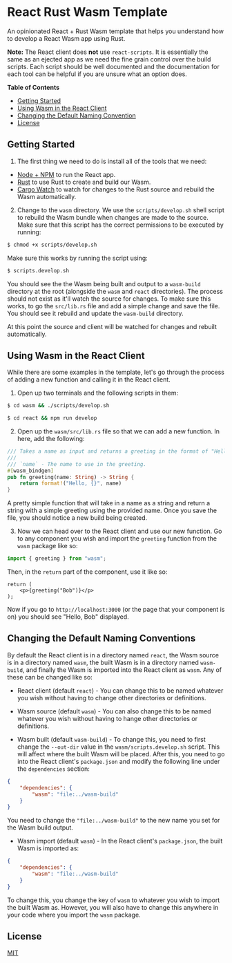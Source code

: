 # React Rust Wasm Template

An opinionated React + Rust Wasm template that helps you understand how to develop a React Wasm app using Rust.

**Note:** The React client does **not** use `react-scripts`. It is essentially the same as an ejected app as we need the fine grain control over the build scripts. Each script should be well documented and the documentation for each tool can be helpful if you are unsure what an option does.

**Table of Contents**

- [Getting Started](#getting-started)
- [Using Wasm in the React Client](#using-wasm-in-the-react-client)
- [Changing the Default Naming Convention](#changing-the-default-naming-conventions)
- [License](#license)

## Getting Started

1. The first thing we need to do is install all of the tools that we need:

- [Node + NPM](https://nodejs.org/en/) to run the React app.
- [Rust](https://www.rust-lang.org/tools/install) to use Rust to create and build our Wasm.
- [Cargo Watch](https://github.com/watchexec/cargo-watch) to watch for changes to the Rust source and rebuild the Wasm automatically.

2. Change to the `wasm` directory. We use the `scripts/develop.sh` shell script to rebuild the Wasm bundle when changes are made to the source. Make sure that this script has the correct permissions to be executed by running:

```sh
$ chmod +x scripts/develop.sh
```

Make sure this works by running the script using:

```sh
$ scripts.develop.sh
```

You should see the the Wasm being built and output to a `wasm-build` directory at the root (alongside the `wasm` and `react` directories). The process should not exist as it'll watch the source for changes. To make sure this works, to go the `src/lib.rs` file and add a simple change and save the file. You should see it rebuild and update the `wasm-build` directory.

At this point the source and client will be watched for changes and rebuilt automatically.

## Using Wasm in the React Client

While there are some examples in the template, let's go through the process of adding a new function and calling it in the React client.

1. Open up two terminals and the following scripts in them:

```sh
$ cd wasm && ./scripts/develop.sh
```

```sh
$ cd react && npm run develop
```

2. Open up the `wasm/src/lib.rs` file so that we can add a new function. In here, add the following:

```rs
/// Takes a name as input and returns a greeting in the format of "Hello, Name".
/// 
/// `name` - The name to use in the greeting.
#[wasm_bindgen]
pub fn greeting(name: String) -> String {
    return format!("Hello, {}", name)
}
```

A pretty simple function that will take in a name as a string and return a string with a simple greeting using the provided name. Once you save the file, you should notice a new build being created.

3. Now we can head over to the React client and use our new function. Go to any component you wish and import the `greeting` function from the `wasm` package like so:

```ts
import { greeting } from "wasm";
```

Then, in the `return` part of the component, use it like so:

```tsx
return (
    <p>{greeting("Bob")}</p>
);
```

Now if you go to `http://localhost:3000` (or the page that your component is on) you should see "Hello, Bob" displayed.

## Changing the Default Naming Conventions

By default the React client is in a directory named `react`, the Wasm source is in a directory named `wasm`, the built Wasm is in a directory named `wasm-build`, and finally the Wasm is imported into the React client as `wasm`. Any of these can be changed like so:

- React client (default `react`) - You can change this to be named whatever you wish without having to change other directories or definitions.

- Wasm source (default `wasm`) - You can also change this to be named whatever you wish without having to hange other directories or definitions.

- Wasm built (default `wasm-build`) - To change this, you need to first change the `--out-dir` value in the `wasm/scripts.develop.sh` script. This will affect where the built Wasm will be placed. After this, you need to go into the React client's `package.json` and modify the following line under the `dependencies` section:

```json
{
    "dependencies": {
        "wasm": "file:../wasm-build"
    }
}
```

You need to change the `"file:../wasm-build"` to the new name you set for the Wasm build output. 

- Wasm import (default `wasm`) - In the React client's `package.json`, the built Wasm is imported as:

```json
{
    "dependencies": {
        "wasm": "file:../wasm-build"
    }
}
```

To change this, you change the key of `wasm` to whatever you wish to import the built Wasm as. However, you will also have to change this anywhere in your code where you import the `wasm` package.

## License

[MIT](./LICENSE)